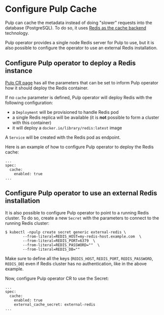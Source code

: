 # Configure Pulp Cache

Pulp can cache the metadata instead of doing "slower" requests into the database (PostgreSQL).
To do so, it uses [Redis as the cache backend](https://docs.pulpproject.org/pulpcore/configuration/settings.html#redis-settings) technology.

Pulp operator provides a single node Redis server for Pulp to use, but it is also possible to configure the operator to use an external Redis installation.

## Configure Pulp operator to deploy a Redis instance

[Pulp CR page](https://docs.pulpproject.org/pulp_operator/pulp/#cache) has all the parameters that can be set to inform Pulp operator how it should deploy the Redis container.

If no `cache` parameter is defined, Pulp operator will deploy Redis with the following configuration:

* a `Deployment` will be provisioned to handle Redis pod
* a single Redis replica will be available (it is **not** possible to form a cluster with this container)
* it will deploy a `docker.io/library/redis:latest` image

A `Service` will be created with the Redis pod as endpoint.

Here is an example of how to configure Pulp operator to deploy the Redis cache:
```
...
spec:
  cache:
    enabled: true
...
```

## Configure Pulp operator to use an external Redis installation

It is also possible to configure Pulp operator to point to a running Redis cluster.
To do so, create a new `Secret` with the parameters to connect to the running Redis cluster:
```
$ kubectl -npulp create secret generic external-redis \
        --from-literal=REDIS_HOST=my-redis-host.example.com  \
        --from-literal=REDIS_PORT=6379  \
        --from-literal=REDIS_PASSWORD=""  \
        --from-literal=REDIS_DB=""
```

Make sure to define all the keys (`REDIS_HOST`, `REDIS_PORT`, `REDIS_PASSWORD`, `REDIS_DB`) even if Redis cluster has
no authentication, like in the above example.

Now, configure Pulp operator CR to use the Secret:
```
...
spec:
  cache:
    enabled: true
    external_cache_secret: external-redis
...
```
